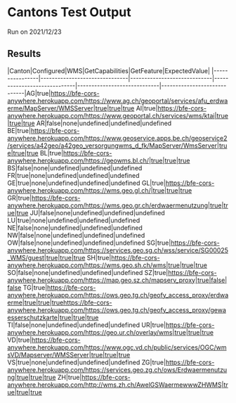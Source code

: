 # Cantons Test Output
Run on 2021/12/23
## Results
|Canton|Configured|WMS|GetCapabilities|GetFeature|ExpectedValue|
|----------------|-------------------------------|-----------------------------|-----------------------------|-----------------------------|-----------------------------|AG|true|https://bfe-cors-anywhere.herokuapp.com/https://www.ag.ch/geoportal/services/afu_erdwaerme/MapServer/WMSServer|true|true|true
AI|true|https://bfe-cors-anywhere.herokuapp.com/https://www.geoportal.ch/services/wms/ktai|true|true|true
AR|false|none|undefined|undefined|undefined
BE|true|https://bfe-cors-anywhere.herokuapp.com/https://www.geoservice.apps.be.ch/geoservice2/services/a42geo/a42geo_versorgungwms_d_fk/MapServer/WmsServer|true|true|true
BL|true|https://bfe-cors-anywhere.herokuapp.com/https://geowms.bl.ch/|true|true|true
BS|false|none|undefined|undefined|undefined
FR|true|none|undefined|undefined|undefined
GE|true|none|undefined|undefined|undefined
GL|true|https://bfe-cors-anywhere.herokuapp.com/https://wms.geo.gl.ch/|true|true|true
GR|true|https://bfe-cors-anywhere.herokuapp.com/https://wms.geo.gr.ch/erdwaermenutzung|true|true|true
JU|false|none|undefined|undefined|undefined
LU|true|none|undefined|undefined|undefined
NE|false|none|undefined|undefined|undefined
NW|false|none|undefined|undefined|undefined
OW|false|none|undefined|undefined|undefined
SG|true|https://bfe-cors-anywhere.herokuapp.com/https://services.geo.sg.ch/wss/service/SG00025_WMS/guest|true|true|true
SH|true|https://bfe-cors-anywhere.herokuapp.com/https://wms.geo.sh.ch/wms|true|true|true
SO|false|none|undefined|undefined|undefined
SZ|true|https://bfe-cors-anywhere.herokuapp.com/https://map.geo.sz.ch/mapserv_proxy|true|false|false
TG|true|https://bfe-cors-anywhere.herokuapp.com/https://ows.geo.tg.ch/geofy_access_proxy/erdwaerme|true|true|truehttps://bfe-cors-anywhere.herokuapp.com/https://ows.geo.tg.ch/geofy_access_proxy/gewaesserschutzkarte|true|true|true
TI|false|none|undefined|undefined|undefined
UR|true|https://bfe-cors-anywhere.herokuapp.com/https://geo.ur.ch/overlay/wms|true|true|true
VD|true|https://bfe-cors-anywhere.herokuapp.com/https://www.ogc.vd.ch/public/services/OGC/wmsVD/Mapserver/WMSServer|true|true|true
VS|true|none|undefined|undefined|undefined
ZG|true|https://bfe-cors-anywhere.herokuapp.com/https://services.geo.zg.ch/ows/Erdwaermenutzung|true|true|true
ZH|true|https://bfe-cors-anywhere.herokuapp.com/http://wms.zh.ch/AwelGSWaermewwwZHWMS|true|true|true
